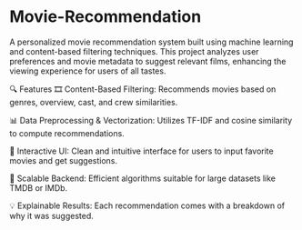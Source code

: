 # Movie-Recommendation
A personalized movie recommendation system built using machine learning and content-based filtering techniques. This project analyzes user preferences and movie metadata to suggest relevant films, enhancing the viewing experience for users of all tastes.

🔍 Features
🎞️ Content-Based Filtering: Recommends movies based on genres, overview, cast, and crew similarities.

📊 Data Preprocessing & Vectorization: Utilizes TF-IDF and cosine similarity to compute recommendations.

🎨 Interactive UI: Clean and intuitive interface for users to input favorite movies and get suggestions.

🚀 Scalable Backend: Efficient algorithms suitable for large datasets like TMDB or IMDb.

💡 Explainable Results: Each recommendation comes with a breakdown of why it was suggested.
